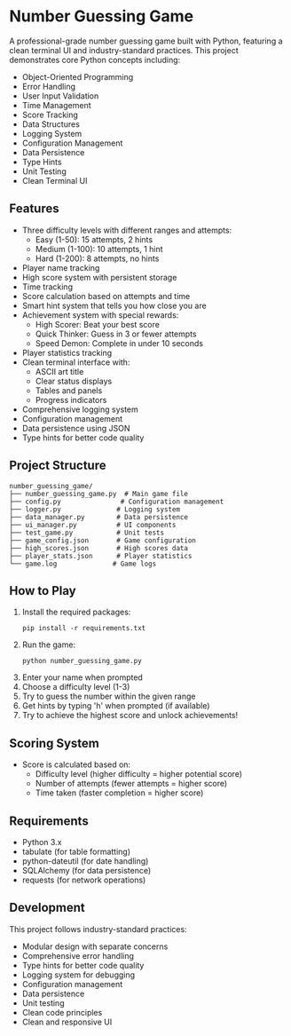 # Number Guessing Game

A professional-grade number guessing game built with Python, featuring a clean terminal UI and industry-standard practices. This project demonstrates core Python concepts including:
- Object-Oriented Programming
- Error Handling
- User Input Validation
- Time Management
- Score Tracking
- Data Structures
- Logging System
- Configuration Management
- Data Persistence
- Type Hints
- Unit Testing
- Clean Terminal UI

## Features
- Three difficulty levels with different ranges and attempts:
  - Easy (1-50): 15 attempts, 2 hints
  - Medium (1-100): 10 attempts, 1 hint
  - Hard (1-200): 8 attempts, no hints
- Player name tracking
- High score system with persistent storage
- Time tracking
- Score calculation based on attempts and time
- Smart hint system that tells you how close you are
- Achievement system with special rewards:
  - High Scorer: Beat your best score
  - Quick Thinker: Guess in 3 or fewer attempts
  - Speed Demon: Complete in under 10 seconds
- Player statistics tracking
- Clean terminal interface with:
  - ASCII art title
  - Clear status displays
  - Tables and panels
  - Progress indicators
- Comprehensive logging system
- Configuration management
- Data persistence using JSON
- Type hints for better code quality

## Project Structure
```
number_guessing_game/
├── number_guessing_game.py  # Main game file
├── config.py               # Configuration management
├── logger.py              # Logging system
├── data_manager.py        # Data persistence
├── ui_manager.py          # UI components
├── test_game.py           # Unit tests
├── game_config.json       # Game configuration
├── high_scores.json       # High scores data
├── player_stats.json      # Player statistics
└── game.log              # Game logs
```

## How to Play
1. Install the required packages:
   ```
   pip install -r requirements.txt
   ```
2. Run the game:
   ```
   python number_guessing_game.py
   ```
3. Enter your name when prompted
4. Choose a difficulty level (1-3)
5. Try to guess the number within the given range
6. Get hints by typing 'h' when prompted (if available)
7. Try to achieve the highest score and unlock achievements!

## Scoring System
- Score is calculated based on:
  - Difficulty level (higher difficulty = higher potential score)
  - Number of attempts (fewer attempts = higher score)
  - Time taken (faster completion = higher score)

## Requirements
- Python 3.x
- tabulate (for table formatting)
- python-dateutil (for date handling)
- SQLAlchemy (for data persistence)
- requests (for network operations)

## Development
This project follows industry-standard practices:
- Modular design with separate concerns
- Comprehensive error handling
- Type hints for better code quality
- Logging system for debugging
- Configuration management
- Data persistence
- Unit testing
- Clean code principles
- Clean and responsive UI 
